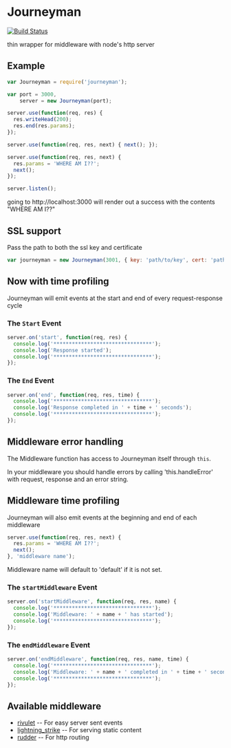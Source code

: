 # Journeyman

[![Build Status](https://travis-ci.org/bthesorceror/journeyman.png?branch=master)](https://travis-ci.org/bthesorceror/journeyman)

thin wrapper for middleware with node's http server

## Example

```javascript
var Journeyman = require('journeyman');

var port = 3000,
    server = new Journeyman(port);

server.use(function(req, res) {
  res.writeHead(200);
  res.end(res.params);
});

server.use(function(req, res, next) { next(); });

server.use(function(req, res, next) {
  res.params = 'WHERE AM I??';
  next();
});

server.listen();
```

going to http://localhost:3000 will render out a success with the contents "WHERE AM I??"

## SSL support

Pass the path to both the ssl key and certificate

```javascript
var journeyman = new Journeyman(3001, { key: 'path/to/key', cert: 'path/to/certificate' });
```

## Now with time profiling

Journeyman will emit events at the start and end of every request-response cycle

### The `Start` Event

```javascript
server.on('start', function(req, res) {
  console.log('********************************');
  console.log('Response started');
  console.log('********************************');
});
```

### The `End` Event

```javascript
server.on('end', function(req, res, time) {
  console.log('********************************');
  console.log('Response completed in ' + time + ' seconds');
  console.log('********************************');
});
```

## Middleware error handling

The Middleware function has access to Journeyman itself through `this`.

In your middleware you should handle errors by calling 'this.handleError' with request, response and an error string.


## Middleware time profiling

Journeyman will also emit events at the beginning and end of each middleware

```javascript
server.use(function(req, res, next) {
  res.params = 'WHERE AM I??';
  next();
}, 'middleware name');
```

Middleware name will default to 'default' if it is not set.

### The `startMiddleware` Event

```javascript
server.on('startMiddleware', function(req, res, name) {
  console.log('********************************');
  console.log('Middleware: ' + name + ' has started');
  console.log('********************************');
});
```

### The `endMiddleware` Event

```javascript
server.on('endMiddleware', function(req, res, name, time) {
  console.log('********************************');
  console.log('Middleware: ' + name + ' completed in ' + time + ' seconds');
  console.log('********************************');
});
```

## Available middleware

- [rivulet](http://github.com/bthesorceror/rivulet) -- For easy server sent events
- [lightning_strike](http://github.com/bthesorceror/lightning_strike) -- For serving static content
- [rudder](http://github.com/bthesorceror/rudder) -- For http routing
